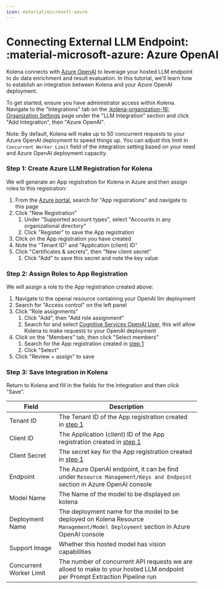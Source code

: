 ```yaml
---
icon: material/microsoft-azure
---
```


# Connecting External LLM Endpoint: <nobr>:material-microsoft-azure: Azure OpenAI</nobr>

Kolena connects with [Azure OpenAI](https://azure.microsoft.com/en-us/products/ai-services/openai-service)
to leverage your hosted LLM endpoint to do data enrichment and result evaluation.
In this tutorial, we'll learn how to establish an integration between Kolena and your Azure OpenAI deployment.

To get started, ensure you have administrator access within Kolena.
Navigate to the "Integrations" tab on the [:kolena-organization-16: Organization Settings](https://app.kolena.com/redirect/organization?tab=integrations)
page under the "LLM Integration" section and click "Add Integration", then "Azure OpenAI".

Note: By default, Kolena will make up to 50 concurrent requests to your Azure OpenAI deployment to speed things up. You
can adjust this limit in `Concurrent Worker Limit` field of the integration setting based on your need and Azure OpenAI
deployment capacity.

### Step 1: Create Azure LLM Registration for Kolena

We will generate an App registration for Kolena in Azure and then assign roles to this registration:

1. From the [Azure portal](https://portal.azure.com/#home), search for "App registrations" and navigate to this page
2. Click "New Registration"
    1. Under "Supported account types", select "Accounts in any organizational directory"
    2. Click "Register" to save the App registration
3. Click on the App registration you have created
4. Note the "Tenant ID" and "Application (client) ID"
5. Click "Certificates & secrets", then "New client secret"
    1. Click "Add" to save this secret and note the key value

### Step 2: Assign Roles to App Registration

We will assign a role to the App registration created above:

1. Navigate to the openai resource containing your OpenAI llm deployment
2. Search for "Access control" on the left panel
3. Click "Role assignments"
    1. Click "Add", then "Add role assignment"
    2. Search for and select [Cognitive Services OpenAI User](https://learn.microsoft.com/en-us/azure/ai-services/openai/how-to/role-based-access-control#cognitive-services-openai-user),
       this will allow Kolena to make requests to your OpenAI deployment
4. Click on the "Members" tab, then click "Select members"
    1. Search for the App registration created in [step 1](#step-1-create-azure-llm-registration-for-kolena)
    2. Click "Select"
5. Click "Review + assign" to save

### Step 3: Save Integration in Kolena

Return to Kolena and fill in the fields for the Integration and then click "Save".

| Field                   | Description                                                                                                                       |
|-------------------------|-----------------------------------------------------------------------------------------------------------------------------------|
| Tenant ID               | The Tenant ID of the App registration created in [step 1](#step-1-create-azure-llm-registration-for-kolena)                       |
| Client ID               | The Application (client) ID of the App registration created in [step 1](#step-1-create-azure-llm-registration-for-kolena)         |
| Client Secret           | The secret key for the App registration created in [step 1](#step-1-create-azure-llm-registration-for-kolena)                     |
| Endpoint                | The Azure OpenAI endpoint, it can be find under `Resource Management/Keys and Endpoint` section in Azure OpenAI console           |
| Model Name              | The Name of the model to be displayed on kolena                                                                                   |
| Deployment Name         | The deployment name for the model to be deployed on Kolena Resource `Management/Model Deployment` section in Azure OpenAI console |
| Support Image           | Whether this hosted model has vision capabilities                                                                                 |
| Concurrent Worker Limit | The number of concurrent API requests we are alloed to make to your hosted LLM endpoint per Prompt Extraction Pipeline run        |
